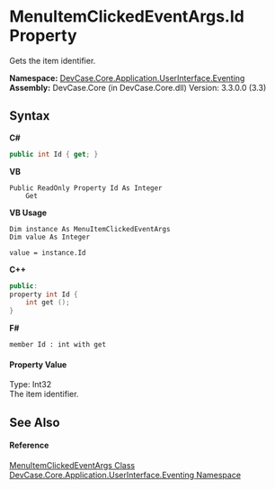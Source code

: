 # MenuItemClickedEventArgs.Id Property 
 

Gets the item identifier.

**Namespace:**&nbsp;<a href="N_DevCase_Core_Application_UserInterface_Eventing">DevCase.Core.Application.UserInterface.Eventing</a><br />**Assembly:**&nbsp;DevCase.Core (in DevCase.Core.dll) Version: 3.3.0.0 (3.3)

## Syntax

**C#**<br />
``` C#
public int Id { get; }
```

**VB**<br />
``` VB
Public ReadOnly Property Id As Integer
	Get
```

**VB Usage**<br />
``` VB Usage
Dim instance As MenuItemClickedEventArgs
Dim value As Integer

value = instance.Id

```

**C++**<br />
``` C++
public:
property int Id {
	int get ();
}
```

**F#**<br />
``` F#
member Id : int with get

```


#### Property Value
Type: Int32<br />The item identifier.

## See Also


#### Reference
<a href="T_DevCase_Core_Application_UserInterface_Eventing_MenuItemClickedEventArgs">MenuItemClickedEventArgs Class</a><br /><a href="N_DevCase_Core_Application_UserInterface_Eventing">DevCase.Core.Application.UserInterface.Eventing Namespace</a><br />